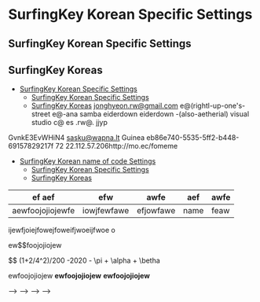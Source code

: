 
# SurfingKey Korean Specific Settings
## SurfingKey Korean Specific Settings
## SurfingKey Koreas

- [SurfingKey Korean Specific Settings](#surfingkey-korean-specific-settings)
  - [SurfingKey Korean Specific Settings](#surfingkey-korean-specific-settings)
  - [SurfingKey Koreas](#surfingkey-koreas)
jonghyeon.rw@gmail.com
e@(rightl-up-one's-street
e@-ana
samba
eiderdown eiderdown -(also-aetherial)
visual studio c@ es .rw@. jjyp

GvnkE3EvWHiN4
sasku@wapna.lt
Guinea
eb86e740-5535-5ff2-b448-69157829217f
72
22.112.57.206http://mo.ec/fomeme
- [SurfingKey Korean name of code Settings](#surfingkey-korean-specific-settings)
  - [SurfingKey Korean Specific Settings](#surfingkey-korean-specific-settings)
  - [SurfingKey Koreas](#surfingkey-koreas)
                                                                                  

| ef  aef | efw  | awfe | aef  | awfe |
| ------- | ---- | ---- | ---- | ---- |
| aewfoojojiojewfe     | iowjfewfawe | efjowfawe | name| feaw |

ijewfjoiejfowejfoweifjwoeijfwoe
o
<!--
 
   _                    _           _            _             _                        _          _ _     _               _   _        _                                _                                           _                   _          _ _     _          _   _             
  | |__   ___ _   _    (_)_   _  __| | ___    __| | ___  _ __ ( ) ___   _ __ ___   __ _| | _____  (_) |_  | |__   __ _  __| | | |_ __ _| | _____    __ _   ___  __ _  __| |  ___  ___  _ __   __ _    __ _ _ __   __| |  _ __ ___   __ _| | _____  (_) |_  | |__   ___| |_| |_ ___ _ __  
  | '_ \ / _ \ | | |   | | | | |/ _` |/ _ \  / _` |/ _ \| '_ \|/ / _ \ | '_ ` _ \ / _` | |/ / _ \ | | __| | '_ \ / _` |/ _` | | __/ _` | |/ / _ \  / _` | / __|/ _` |/ _` | / __|/ _ \| '_ \ / _` |  / _` | '_ \ / _` | | '_ ` _ \ / _` | |/ / _ \ | | __| | '_ \ / _ \ __| __/ _ \ '__| 
  | | | |  __/ |_| |   | | |_| | (_| |  __/ | (_| | (_) | | | | |  __/ | | | | | | (_| |   <  __/ | | |_  | |_) | (_| | (_| | | || (_| |   <  __/ | (_| | \__ \ (_| | (_| | \__ \ (_) | | | | (_| | | (_| | | | | (_| | | | | | | | (_| |   <  __/ | | |_  | |_) |  __/ |_| ||  __/ |    
  |_| |_|\___|\__, |  _/ |\__,_|\__,_|\___|  \__,_|\___/|_| |_|  \___| |_| |_| |_|\__,_|_|\_\___| |_|\__| |_.__/ \__,_|\__,_|  \__\__,_|_|\_\___|  \__,_| |___/\__,_|\__,_| |___/\___/|_| |_|\__, |  \__,_|_| |_|\__,_| |_| |_| |_|\__,_|_|\_\___| |_|\__| |_.__/ \___|\__|\__\___|_|    
              |___/  |__/                                                                                                                                                                    |___/                                                                                       
 
-->

<!--
 
     _  _     _  _                    __             _       _ _       _               
   _| || |_ _| || |_    _____      __/ _| ___   ___ (_) ___ (_|_) ___ (_) _____      __
  |_  ..  _|_  ..  _|  / _ \ \ /\ / / |_ / _ \ / _ \| |/ _ \| | |/ _ \| |/ _ \ \ /\ / /
  |_      _|_      _| |  __/\ V  V /|  _| (_) | (_) | | (_) | | | (_) | |  __/\ V  V / 
    |_||_|   |_||_|    \___| \_/\_/ |_|  \___/ \___// |\___// |_|\___// |\___| \_/\_/  
                                                  |__/    |__/      |__/               
 
-->
ew$$foojojiojew

$$
(1+2/4^2)/200 -2020 - \pi + \alpha + \betha 

ewfoojojiojew
**ewfoojojiojew**
**ewfoojojiojew**

<!--
 
    ___             
   / / |            
  / /| |_____ _____ 
  \ \|_|_____|_____|
   \_(_)            
                    
 
-->
 
 
 
<!--
 
                       _           _ 
    ___ _ __ ___  __ _| |_ ___  __| |
   / __| '__/ _ \/ _` | __/ _ \/ _` |
  | (__| | |  __/ (_| | ||  __/ (_| |
   \___|_|  \___|\__,_|\__\___|\__,_|
                                     
# jonghyeon.rw@gmail.com 
-->
-->
-->
-->
-->
 
